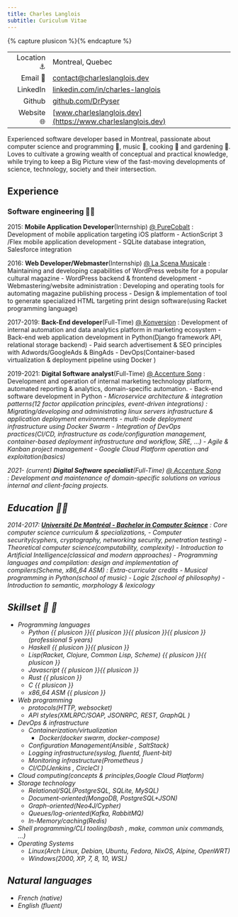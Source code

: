 ```yaml
---
title: Charles Langlois
subtitle: Curiculum Vitae
---
```

{% capture plusicon %}<span class="iconify-inline" data-icon="akar-icons:plus"></span>{% endcapture %}

|||
|-:|:-|
| Location :anchor: | Montreal, Quebec<span class="iconify-inline" data-icon="openmoji:quebec-flag"></span>|
| Email :e-mail:   | <contact@charleslanglois.dev>              |
| LinkedIn <span class="iconify-inline" data-icon="logos:linkedin-icon"></span>| [linkedin.com/in/charles-langlois](https://linkedin.com/in/charles-langlois) |
| Github <span class="iconify-inline" data-icon="codicon:github-inverted"></span>  | [github.com/DrPyser](https://github.com/DrPyser) |
| Website :globe_with_meridians: | [www.charleslanglois.dev](https://www.charleslanglois.dev) |


Experienced software developer based in Montreal, passionate about computer science and programming :robot:, music :musical_note:, cooking &#x1F373; and gardening :herb:.  
Loves to cultivate a growing wealth of conceptual and practical knowledge, while trying to keep a Big Picture view of the fast-moving developments of science, technology, society and their intersection.


## Experience
### Software engineering &#x1F9D1;&#x200D;&#x1F4BB;

2015: __Mobile Application Developer__(Internship) [@ PureCobalt][purecobalt]
: Development of mobile application targeting iOS platform
    - ActionScript 3 <span class="iconify-inline" data-icon="file-icons:actionscript"></span>/Flex mobile application development
    - SQLite<span class="iconify-inline" data-icon="simple-icons:sqlite"></span> database integration, Salesforce <i class="devicon-salesforce-plain colored"></i> integration

2016: __Web Developer/Webmaster__(Internship) [@ La Scena Musicale][lascena]
: Maintaining and developing capabilities of WordPress<span class="iconify-inline" data-icon="fa-brands:wordpress"></span> website for a popular cultural magazine
    - WordPress backend & frontend development
    - Webmastering/website administration
: Developing and operating tools for automating magazine publishing process
    - Design & implementation of tool to generate specialized HTML targeting print design software(using Racket programming language)


2017-2019: __Back-End developer__(Full-Time) [@ Konversion][konversion]
: Development of internal automation and data analytics platform in marketing ecosystem
    - Back-end web application development in Python<i class="devicon-python-plain colored"></i>(Django framework<i class="devicon-django-plain"></i> API, relational storage backend)
    - Paid search advertisement & SEO principles with Adwords/GoogleAds<span class="iconify-inline" data-icon="simple-icons:googleads"></span> & BingAds<span class="iconify-inline" data-icon="logos:bing"></span>
    - DevOps(Container-based virtualization & deployment pipeline using Docker <i class="devicon-docker-plain colored"></i>)


2019-2021: __Digital Software analyst__(Full-Time) [@ Accenture Song][accenture-song]
: Development and operation of internal marketing technology platform, automated reporting & analytics, domain-specific automation.
    - Back-end software development in Python<i class="devicon-python-plain colored">
    - Microservice architecture & integration patterns(12 factor application principles, event-driven integrations)
: Migrating/developing and administrating linux servers infrastructure & application deployment environments
    - multi-node deployment infrastructure using Docker Swarm
    - Integration of DevOps practices(CI/CD, infrastructure as code/configuration management, container-based deployment infrastructure and workflow, SRE, ...)
    - Agile & Kanban project management
    - Google Cloud Platform<span class="iconify-inline" data-icon="logos:google-cloud"></span> operation and exploitation(basics)
		 
2021- (current) __Digital Software specialist__(Full-Time) [@ Accenture Song][accenture-song]  
: Development and maintenance of domain-specific solutions on various internal and client-facing projects.

[purecobalt]: https://www.purecobalt.com/ "Purecobalt homepage"
[konversion]: https://www.linkedin.com/company/konversion/about/ "Konversion LinkedIn page"
[accenture-song]: https://www.accenture.com/us-en/about/accenture-song-index "Accenture Song homepage"
[lascena]: https://myscena.org/ "La Scena Musicale website"

<div style="page-break-after: always;"></div>

## Education  &#x1f9d1;&#x200d;&#x1f393;

2014-2017: [__Université De Montréal - Bachelor in Computer Science__][DIRO]
: Core computer science curriculum & specializations, 
    - Computer security(cyphers, cryptography, networking security, penetration testing)
    - Theoretical computer science(computability, complexity)
    - Introduction to Artificial Intelligence(classical and modern approaches)
    - Programming languages and compilation: design and implementation of compilers(Scheme, x86_64 ASM)
: Extra-curricular credits
    - Musical programming in Python(school of music)
    - Logic 2(school of philosophy)
    - Introduction to semantic, morphology & lexicology

[DIRO]: https://diro.umontreal.ca/english/home/ "DIRO homepage"

<div style="page-break-after: always;"></div>

## Skillset &#x1F939; :wrench:

- Programming languages
  - Python<span class="iconify-inline" data-icon="logos:python"></span>  {{ plusicon }}{{ plusicon }}{{ plusicon }}{{ plusicon }}(professional 5 years)
  - Haskell<span class="iconify-inline" data-icon="cib:haskell"></span>  {{ plusicon }}{{ plusicon }}
  - Lisp(Racket<span class="iconify-inline" data-icon="vscode-icons:file-type-racket"></span>, Clojure<span class="iconify-inline" data-icon="logos:clojure"></span>, Common Lisp<span class="iconify-inline" data-icon="file-icons:common-lisp"></span>, Scheme<span class="iconify-inline" data-icon="file-icons:scheme"></span>)  {{ plusicon }}{{ plusicon }}
  - Javascript <i class="devicon-javascript-plain colored"></i>  {{ plusicon }}{{ plusicon }}
  - Rust<span class="iconify-inline" data-icon="fa-brands:rust"></span> {{ plusicon }}
  - C  <span class="iconify-inline" data-icon="cib:c"></span>  {{ plusicon }}
  - x86_64 ASM  {{ plusicon }}
- Web programming
  - protocols(HTTP, websocket)
  - API styles(XMLRPC/SOAP<span class="iconify-inline" data-icon="mdi:xml"></span>, JSONRPC<span class="iconify-inline" data-icon="codicon:json"></span>, REST, GraphQL <i class="devicon-graphql-plain colored"></i>)
- DevOps & infrastructure
  - Containerization/virtualization
    - Docker<i class="devicon-docker-plain colored"></i>(docker swarm, docker-compose)
  - Configuration Management(Ansible <i class="devicon-ansible-plain"></i>, SaltStack<span class="iconify-inline" data-icon="cib:saltstack"></span>)
  - Logging infrastructure(syslog, fluentd<span class="iconify-inline" data-icon="simple-icons:fluentd"></span>, fluent-bit)
  - Monitoring infrastructure(Prometheus <i class="devicon-prometheus-original"></i>)
  - CI/CD(Jenkins <i class="devicon-jenkins-plain"></i>, CircleCI <i class="devicon-circleci-plain"></i>)
- Cloud computing(concepts & principles,Google Cloud Platform<span class="iconify-inline" data-icon="logos:google-cloud"></span>)
- Storage technology
  - Relational/SQL(PostgreSQL<span class="iconify-inline" data-icon="logos:postgresql"></span>, SQLite<span class="iconify-inline" data-icon="simple-icons:sqlite"></span>, MySQL<span class="iconify-inline" data-icon="logos:mysql"></span>)
  - Document-oriented(MongoDB<span class="iconify-inline" data-icon="simple-icons:mongodb"></span>, PostgreSQL+JSON)
  - Graph-oriented(Neo4J<span class="iconify-inline" data-icon="cib:neo4j"></span>/Cypher)
  - Queues/log-oriented(Kafka<i class="devicon-apachekafka-original">, RabbitMQ<span class="iconify-inline" data-icon="logos:rabbitmq-icon"></span>)
  - In-Memory/caching(Redis<span class="iconify-inline" data-icon="logos:redis"></span>)
- Shell programming/CLI tooling(bash <i class="devicon-bash-plain"></i>, make, common unix commands, ...)
- Operating Systems
  - Linux<span class="iconify-inline" data-icon="cib:linux"></span>(Arch Linux<span class="iconify-inline" data-icon="cib:arch-linux"></span>, Debian<span class="iconify-inline" data-icon="cib:debian"></span>, Ubuntu<span class="iconify-inline" data-icon="fa6-brands:ubuntu"></span>, Fedora<span class="iconify-inline" data-icon="logos:fedora"></span>, NixOS<span class="iconify-inline" data-icon="simple-icons:nixos"></span>, Alpine<span class="iconify-inline" data-icon="simple-icons:alpinelinux"></span>, OpenWRT<span class="iconify-inline" data-icon="simple-icons:openwrt"></span>)
  - Windows<span class="iconify-inline" data-icon="mdi:microsoft-windows-classic"></span>(2000, XP, 7, 8, 10, WSL)


## Natural languages <span class="iconify-inline" data-icon="ion:language"></span>
- French (native)
- English (fluent)

